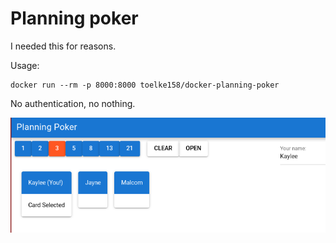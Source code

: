 # Planning poker

I needed this for reasons.

Usage:

```shell
docker run --rm -p 8000:8000 toelke158/docker-planning-poker
```

No authentication, no nothing.

![Screenshot](./.assets/screenshot.png)
